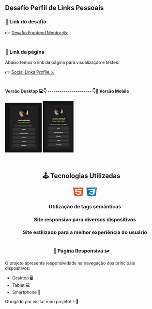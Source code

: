 <h2>Desafio Perfil de Links Pessoais</h2>
<h3>🔗 Link do desafio</h2>
👉 <a href="https://www.frontendmentor.io/challenges/social-links-profile-UG32l9m6dQ" target="_blank">Desafio Frontend Mentor  👓</a>

#

<h3>🔗 Link da página</h2>
<p>Abaixo temos o link da página para visualização e testes:</p>
👉 <a href="https://marvin1423.github.io/social-links-profile/" target="_blank">Social Links Profile ⚔</a>

#

<h4>Versão Desktop 💻👇 ---------------------- 👇📱 Versão Mobile</h4>  

<img src="./assets/medias/Social-Links-Profile-Desktop.gif" width="24%" /> <img src="./assets/medias/Social-Links-Profile-Mobile.gif" width="20%" />


<div align="center" valign="top"><br>
 <h2>🕹️ Tecnologias Utilizadas</h2>
    <ul align="center">
        <img align="center" alt="HTML" height="30" width="40" src="https://raw.githubusercontent.com/devicons/devicon/master/icons/html5/html5-original.svg">
        <img align="center" alt="CSS" height="30" width="40" src="https://raw.githubusercontent.com/devicons/devicon/master/icons/css3/css3-original.svg">
 <br>

<h3>Utilização de tags semânticas</h3>
<h3>Site responsivo para diversos dispositivos</h3>
<h3>Site estilizado para a melhor experiência do usuário</h3>
    </ul>
</div>

#

<h3 align="center">📐 Página Responsiva ✂️</h3>
<p>O projeto apresenta responsividade na navegação dos principais dispositivos:</p>
<ul>
    <li>Desktop 🖥️</li>
    <li>Tablet 💻</li>
    <li>Smartphone 📱</li>
</ul>

Obrigado por visitar meu projeto! ✨🎉

